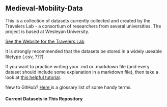 ## Medieval-Mobility-Data
<p>
This is a collection of datasets currently collected and created by the Travelers Lab - a consortium of researchers from several universities.  The project is based at Wesleyan University.
<p>
<a href="http://travelerslab.research.wesleyan.edu/" >See the Website for the Travelers Lab</a>
<p> <p>
It is strongly recommended that the datasets be stored in a widely useable filetype (.csv, ???)
<p> 
If you want to practice writing your .md or .markdown file (and every dataset should include some explanation in a markdown file), then take a look at 
  <a href="https://guides.github.com/features/mastering-markdown/">this helpful tutorial</a>.
<p>  
 <p> New to GitHub? <a href= "https://help.github.com/articles/github-glossary/" > Here </a> is a glossary list of some handy terms. <p>
  <p>  

#### Current Datasets in This Repository
<p>
